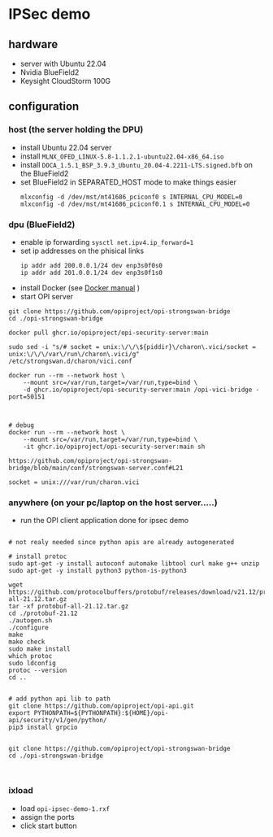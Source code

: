 # IPSec demo

## hardware

- server with Ubuntu 22.04 
- Nvidia BlueField2
- Keysight CloudStorm 100G

## configuration

### host (the server holding the DPU)

- install Ubuntu 22.04 server
- install `MLNX_OFED_LINUX-5.8-1.1.2.1-ubuntu22.04-x86_64.iso`
- install `DOCA_1.5.1_BSP_3.9.3_Ubuntu_20.04-4.2211-LTS.signed.bfb` on the BlueField2
- set BlueField2 in SEPARATED_HOST mode to make things easier
  ```
  mlxconfig -d /dev/mst/mt41686_pciconf0 s INTERNAL_CPU_MODEL=0
  mlxconfig -d /dev/mst/mt41686_pciconf0.1 s INTERNAL_CPU_MODEL=0
  ```

### dpu (BlueField2)

- enable ip forwarding `sysctl net.ipv4.ip_forward=1`
- set ip addresses on the phisical links
  ```
  ip addr add 200.0.0.1/24 dev enp3s0f0s0
  ip addr add 201.0.0.1/24 dev enp3s0f1s0
  ```
- install Docker (see [Docker manual](https://docs.docker.com/engine/install/ubuntu/) )
- start OPI server
```
git clone https://github.com/opiproject/opi-strongswan-bridge
cd ./opi-strongswan-bridge

docker pull ghcr.io/opiproject/opi-security-server:main

sudo sed -i "s/# socket = unix:\/\/\${piddir}\/charon\.vici/socket = unix:\/\/\/var\/run\/charon\.vici/g" /etc/strongswan.d/charon/vici.conf

docker run --rm --network host \
    --mount src=/var/run,target=/var/run,type=bind \
    -d ghcr.io/opiproject/opi-security-server:main /opi-vici-bridge -port=50151



# debug
docker run --rm --network host \
    --mount src=/var/run,target=/var/run,type=bind \
    -it ghcr.io/opiproject/opi-security-server:main sh

https://github.com/opiproject/opi-strongswan-bridge/blob/main/conf/strongswan-server.conf#L21

socket = unix:///var/run/charon.vici
```


### anywhere (on your pc/laptop on the host server.....)

- run the OPI client application done for ipsec demo
```

# not realy needed since python apis are already autogenerated

# install protoc
sudo apt-get -y install autoconf automake libtool curl make g++ unzip
sudo apt-get -y install python3 python-is-python3

wget https://github.com/protocolbuffers/protobuf/releases/download/v21.12/protobuf-all-21.12.tar.gz
tar -xf protobuf-all-21.12.tar.gz
cd ./protobuf-21.12
./autogen.sh 
./configure 
make
make check
sudo make install
which protoc
sudo ldconfig
protoc --version
cd ..


# add python api lib to path
git clone https://github.com/opiproject/opi-api.git
export PYTHONPATH=${PYTHONPATH}:${HOME}/opi-api/security/v1/gen/python/
pip3 install grpcio


git clone https://github.com/opiproject/opi-strongswan-bridge
cd ./opi-strongswan-bridge



```

### ixload 

- load `opi-ipsec-demo-1.rxf`
- assign the ports
- click start button


